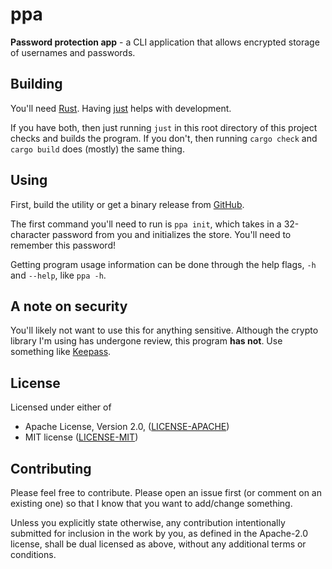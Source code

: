 # ppa

**Password protection app** - a CLI application that allows encrypted storage of usernames and passwords.

## Building

You'll need [Rust](https://www.rust-lang.org/). Having [just](https://github.com/casey/just) helps with development.

If you have both, then just running `just` in this root directory of this project checks and builds the program. If you
don't, then running `cargo check` and `cargo build` does (mostly) the same thing.

## Using

First, build the utility or get a binary release from [GitHub](https://github.com/Celeo/ppa).

The first command you'll need to run is `ppa init`, which takes in a 32-character password from you and initializes the
store. You'll need to remember this password!

Getting program usage information can be done through the help flags, `-h` and `--help`, like `ppa -h`.

## A note on security

You'll likely not want to use this for anything sensitive. Although the crypto library I'm using has undergone review,
this program **has not**. Use something like [Keepass](https://keepass.info/).

## License

Licensed under either of

* Apache License, Version 2.0, ([LICENSE-APACHE](LICENSE-APACHE))
* MIT license ([LICENSE-MIT](LICENSE-MIT))

## Contributing

Please feel free to contribute. Please open an issue first (or comment on an existing one) so that I know that you want to add/change something.

Unless you explicitly state otherwise, any contribution intentionally submitted for inclusion in the work by you, as defined in the Apache-2.0 license,
shall be dual licensed as above, without any additional terms or conditions.
